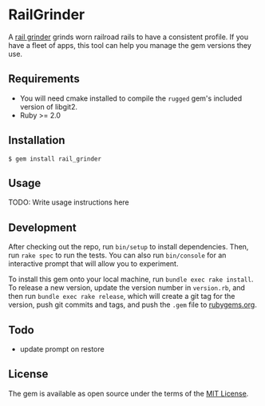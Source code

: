 # RailGrinder

A [rail grinder](https://en.wikipedia.org/wiki/Railgrinder) grinds worn railroad rails to have a consistent profile. If you have a fleet of apps, this tool can help you manage the gem versions they use.

## Requirements

 * You will need cmake installed to compile the `rugged` gem's included version of libgit2.
 * Ruby >= 2.0

## Installation

    $ gem install rail_grinder

## Usage

TODO: Write usage instructions here

## Development

After checking out the repo, run `bin/setup` to install dependencies. Then, run `rake spec` to run the tests. You can also run `bin/console` for an interactive prompt that will allow you to experiment.

To install this gem onto your local machine, run `bundle exec rake install`. To release a new version, update the version number in `version.rb`, and then run `bundle exec rake release`, which will create a git tag for the version, push git commits and tags, and push the `.gem` file to [rubygems.org](https://rubygems.org).

## Todo

 * update prompt on restore

## License

The gem is available as open source under the terms of the [MIT License](http://opensource.org/licenses/MIT).

